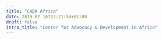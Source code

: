 ```yaml
---
title: "CADA Africa"
date: 2019-07-16T22:21:54+01:00
draft: false
intro_title: "Center for Advocacy & Development in Africa"
---
```


